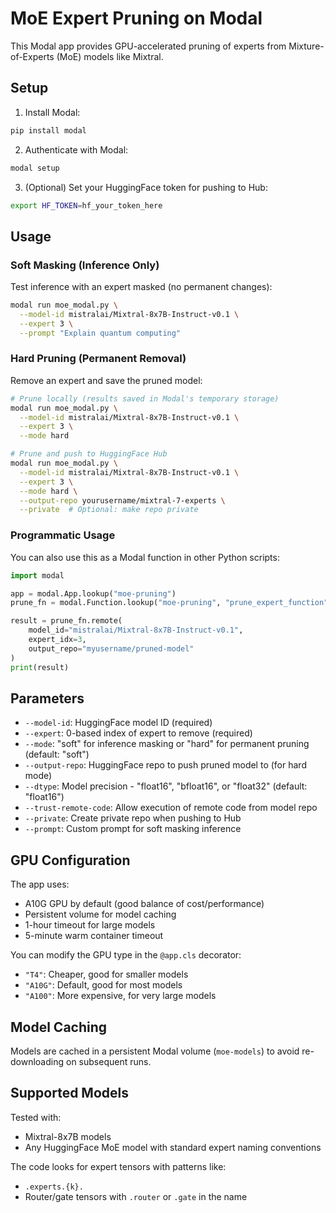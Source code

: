 # MoE Expert Pruning on Modal

This Modal app provides GPU-accelerated pruning of experts from Mixture-of-Experts (MoE) models like Mixtral.

## Setup

1. Install Modal:
```bash
pip install modal
```

2. Authenticate with Modal:
```bash
modal setup
```

3. (Optional) Set your HuggingFace token for pushing to Hub:
```bash
export HF_TOKEN=hf_your_token_here
```

## Usage

### Soft Masking (Inference Only)

Test inference with an expert masked (no permanent changes):

```bash
modal run moe_modal.py \
  --model-id mistralai/Mixtral-8x7B-Instruct-v0.1 \
  --expert 3 \
  --prompt "Explain quantum computing"
```

### Hard Pruning (Permanent Removal)

Remove an expert and save the pruned model:

```bash
# Prune locally (results saved in Modal's temporary storage)
modal run moe_modal.py \
  --model-id mistralai/Mixtral-8x7B-Instruct-v0.1 \
  --expert 3 \
  --mode hard

# Prune and push to HuggingFace Hub
modal run moe_modal.py \
  --model-id mistralai/Mixtral-8x7B-Instruct-v0.1 \
  --expert 3 \
  --mode hard \
  --output-repo yourusername/mixtral-7-experts \
  --private  # Optional: make repo private
```

### Programmatic Usage

You can also use this as a Modal function in other Python scripts:

```python
import modal

app = modal.App.lookup("moe-pruning")
prune_fn = modal.Function.lookup("moe-pruning", "prune_expert_function")

result = prune_fn.remote(
    model_id="mistralai/Mixtral-8x7B-Instruct-v0.1",
    expert_idx=3,
    output_repo="myusername/pruned-model"
)
print(result)
```

## Parameters

- `--model-id`: HuggingFace model ID (required)
- `--expert`: 0-based index of expert to remove (required)
- `--mode`: "soft" for inference masking or "hard" for permanent pruning (default: "soft")
- `--output-repo`: HuggingFace repo to push pruned model to (for hard mode)
- `--dtype`: Model precision - "float16", "bfloat16", or "float32" (default: "float16")
- `--trust-remote-code`: Allow execution of remote code from model repo
- `--private`: Create private repo when pushing to Hub
- `--prompt`: Custom prompt for soft masking inference

## GPU Configuration

The app uses:
- A10G GPU by default (good balance of cost/performance)
- Persistent volume for model caching
- 1-hour timeout for large models
- 5-minute warm container timeout

You can modify the GPU type in the `@app.cls` decorator:
- `"T4"`: Cheaper, good for smaller models
- `"A10G"`: Default, good for most models
- `"A100"`: More expensive, for very large models

## Model Caching

Models are cached in a persistent Modal volume (`moe-models`) to avoid re-downloading on subsequent runs.

## Supported Models

Tested with:
- Mixtral-8x7B models
- Any HuggingFace MoE model with standard expert naming conventions

The code looks for expert tensors with patterns like:
- `.experts.{k}.`
- Router/gate tensors with `.router` or `.gate` in the name